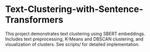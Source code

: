 # Text-Clustering-with-Sentence-Transformers
This project demonstrates text clustering using SBERT embeddings. Includes text preprocessing, K-Means and DBSCAN clustering, and visualization of clusters. See scripts/ for detailed implementation.
